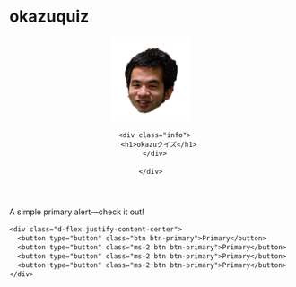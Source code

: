 # okazuquiz

<!doctype html>
<html class="no-js" lang="">

<head>
  <meta charset="utf-8">
  <title>okazuクイズ</title>
  <meta name="description" content="">
  <meta name="viewport" content="width=device-width, initial-scale=1">

  <link rel="manifest" href="site.webmanifest">
  <link rel="apple-touch-icon" href="icon.png">
  <!-- Place favicon.ico in the root directory -->

<link href="https://cdn.jsdelivr.net/npm/bootstrap@5.0.0-beta2/dist/css/bootstrap.min.css" rel="stylesheet" integrity="sha384-BmbxuPwQa2lc/FVzBcNJ7UAyJxM6wuqIj61tLrc4wSX0szH/Ev+nYRRuWlolflfl" crossorigin="anonymous">

<link rel="stylesheet" href="css/styles2.css">

  <meta name="theme-color" content="#fafafa">
  
</head>

<body>
  <header>
    <div class="container">
      <div class="icon">
        <img src="kari01/okazu02.png" wisdth="150" height="150" alt="okazuのアイコンです">
      </div>

      <div class="info">
        <h1>okazuクイズ</h1>
      </div>

    </div>

  </header>
<div class="container">

  <div id="js-question" class="mt-3 alert alert-primary" role="alert">
  A simple primary alert—check it out!
</div>

    <div class="d-flex justify-content-center">
      <button type="button" class="btn btn-primary">Primary</button>
      <button type="button" class="ms-2 btn btn-primary">Primary</button>
      <button type="button" class="ms-2 btn btn-primary">Primary</button>
      <button type="button" class="ms-2 btn btn-primary">Primary</button>
    </div>

</div>

<script src="app.js"></script>
  
</body>

</html>

